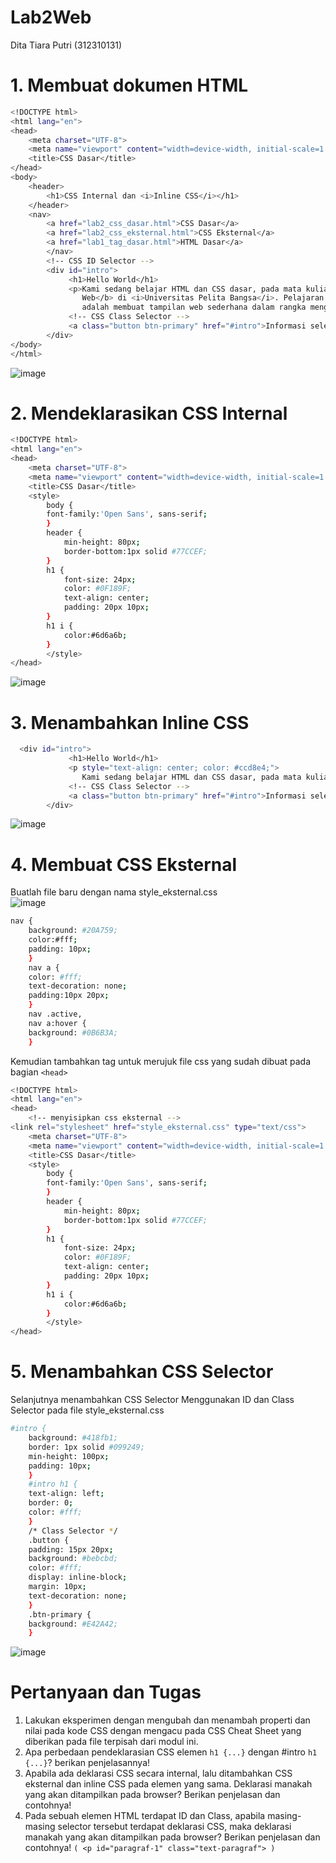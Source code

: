 # Lab2Web
Dita Tiara Putri (312310131)

# 1. Membuat dokumen HTML
``` sh
<!DOCTYPE html>
<html lang="en">
<head>
    <meta charset="UTF-8">
    <meta name="viewport" content="width=device-width, initial-scale=1.0">
    <title>CSS Dasar</title>
</head>
<body>
    <header>
        <h1>CSS Internal dan <i>Inline CSS</i></h1>
    </header>
    <nav>
        <a href="lab2_css_dasar.html">CSS Dasar</a>
        <a href="lab2_css_eksternal.html">CSS Eksternal</a>
        <a href="lab1_tag_dasar.html">HTML Dasar</a>
        </nav>
        <!-- CSS ID Selector -->
        <div id="intro">
             <h1>Hello World</h1>
             <p>Kami sedang belajar HTML dan CSS dasar, pada mata kuliah <b>Pemrograman
                Web</b> di <i>Universitas Pelita Bangsa</i>. Pelajaran pertama yang kami dapat
                adalah membuat tampilan web sederhana dalam rangka mengenal tag-tag dasar HTML dan CSS.</p>
             <!-- CSS Class Selector -->
             <a class="button btn-primary" href="#intro">Informasi selengkapnya.</a>
        </div>
</body>
</html>
```
![image](https://github.com/user-attachments/assets/3f8a2e91-4457-46f2-b08b-30b686d06089)

# 2. Mendeklarasikan CSS Internal
```sh
<!DOCTYPE html>
<html lang="en">
<head>
    <meta charset="UTF-8">
    <meta name="viewport" content="width=device-width, initial-scale=1.0">
    <title>CSS Dasar</title>
    <style>
        body {
        font-family:'Open Sans', sans-serif;
        }
        header {
            min-height: 80px;
            border-bottom:1px solid #77CCEF;
        }
        h1 {
            font-size: 24px;
            color: #0F189F;
            text-align: center;
            padding: 20px 10px;
        }
        h1 i {
            color:#6d6a6b;
        }
        </style>
</head>
```
![image](https://github.com/user-attachments/assets/cccd17bc-00f0-4520-8ea2-ed8dfeecb159)

# 3. Menambahkan Inline CSS   
```sh
  <div id="intro">
             <h1>Hello World</h1>
             <p style="text-align: center; color: #ccd8e4;">
                Kami sedang belajar HTML dan CSS dasar, pada mata kuliah <b>Pemrograman Web</b> di <i>Universitas Pelita Bangsa</i>. Pelajaran pertama yang kami dapat adalah membuat tampilan web sederhana dalam rangka mengenal tag-tag dasar HTML dan CSS.</p>
             <!-- CSS Class Selector -->
             <a class="button btn-primary" href="#intro">Informasi selengkapnya.</a>
        </div>
```
![image](https://github.com/user-attachments/assets/4b709678-e489-4f27-a841-e7f44a35c2b7)

# 4. Membuat CSS Eksternal
Buatlah file baru dengan nama style_eksternal.css   
![image](https://github.com/user-attachments/assets/71416b68-1087-401c-9ea2-4c79065bf3f4)
```sh
nav {
    background: #20A759;
    color:#fff;
    padding: 10px;
    }
    nav a {
    color: #fff;
    text-decoration: none;
    padding:10px 20px;
    }
    nav .active,
    nav a:hover {
    background: #0B6B3A;
    }
```
Kemudian tambahkan tag <link> untuk merujuk file css yang sudah dibuat pada bagian ``<head>``
```sh
<!DOCTYPE html>
<html lang="en">
<head>
    <!-- menyisipkan css eksternal -->
<link rel="stylesheet" href="style_eksternal.css" type="text/css">
    <meta charset="UTF-8">
    <meta name="viewport" content="width=device-width, initial-scale=1.0">
    <title>CSS Dasar</title>
    <style>
        body {
        font-family:'Open Sans', sans-serif;
        }
        header {
            min-height: 80px;
            border-bottom:1px solid #77CCEF;
        }
        h1 {
            font-size: 24px;
            color: #0F189F;
            text-align: center;
            padding: 20px 10px;
        }
        h1 i {
            color:#6d6a6b;
        }
        </style>
</head>
```

# 5. Menambahkan CSS Selector  
Selanjutnya menambahkan CSS Selector Menggunakan ID dan Class Selector pada file style_eksternal.css
```sh
#intro {
    background: #418fb1;
    border: 1px solid #099249;
    min-height: 100px;
    padding: 10px;
    }
    #intro h1 {
    text-align: left;
    border: 0;
    color: #fff;
    }
    /* Class Selector */
    .button {
    padding: 15px 20px;
    background: #bebcbd;
    color: #fff;
    display: inline-block;
    margin: 10px;
    text-decoration: none;
    }
    .btn-primary {
    background: #E42A42;
    }
```
![image](https://github.com/user-attachments/assets/c7b3d430-08c2-46e6-a935-960302370cb1)

# Pertanyaan dan Tugas  
1. Lakukan eksperimen dengan mengubah dan menambah properti dan nilai pada kode CSS dengan mengacu pada CSS Cheat Sheet yang diberikan pada file terpisah dari modul ini.   
2. Apa perbedaan pendeklarasian CSS elemen ``h1 {...}`` dengan #intro ``h1 {...}``? berikan penjelasannya!   
3. Apabila ada deklarasi CSS secara internal, lalu ditambahkan CSS eksternal dan inline CSS pada elemen yang sama. Deklarasi manakah yang akan ditampilkan pada browser? Berikan penjelasan dan contohnya!   
4. Pada sebuah elemen HTML terdapat ID dan Class, apabila masing-masing selector tersebut terdapat deklarasi CSS, maka deklarasi manakah yang akan ditampilkan pada browser?
Berikan penjelasan dan contohnya! ``( <p id="paragraf-1" class="text-paragraf"> )``







